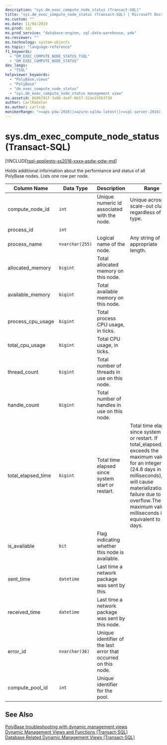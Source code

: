 ```yaml
---
description: "sys.dm_exec_compute_node_status (Transact-SQL)"
title: "sys.dm_exec_compute_node_status (Transact-SQL) | Microsoft Docs"
ms.custom: ""
ms.date: 11/04/2019
ms.prod: sql
ms.prod_service: "database-engine, sql-data-warehouse, pdw"
ms.reviewer: ""
ms.technology: system-objects
ms.topic: "language-reference"
f1_keywords: 
  - "DM_EXEC_COMPUTE_NODE_STATUS_TSQL"
  - "DM_EXEC_COMPUTE_NODE_STATUS"
dev_langs: 
  - "TSQL"
helpviewer_keywords: 
  - "PolyBase,views"
  - "PolyBase"
  - "dm_exec_compute_node_status"
  - "sys.dm_exec_compute_node_status management view"
ms.assetid: b606f91f-3a08-4a4f-bb57-32ae155b3738
author: CarlRabeler
ms.author: carlrab
monikerRange: ">=aps-pdw-2016||=azure-sqldw-latest||>=sql-server-2016||=sqlallproducts-allversions||>=sql-server-linux-2017||=azuresqldb-mi-current"
---
```

# sys.dm_exec_compute_node_status (Transact-SQL)
[!INCLUDE[tsql-appliesto-ss2016-xxxx-asdw-pdw-md](../../includes/tsql-appliesto-ss2016-xxxx-asdw-pdw-md.md)]

  Holds additional information about the performance and status of all PolyBase nodes. Lists one row per node.  
  
|Column Name|Data Type|Description|Range|  
|-----------------|---------------|-----------------|-----------|  
|compute_node_id|`int`|Unique numeric id associated with the node.|Unique across scale-out cluster regardless of type.|  
|process_id|`int`|||  
|process_name|`nvarchar(255)`|Logical name of the node.|Any string of appropriate length.|  
|allocated_memory|`bigint`|Total allocated memory on this node.||  
|available_memory|`bigint`|Total available memory on this node.||  
|process_cpu_usage|`bigint`|Total process CPU usage, in ticks.||  
|total_cpu_usage|`bigint`|Total CPU usage, in ticks.||  
|thread_count|`bigint`|Total number of threads in use on this node.||  
|handle_count|`bigint`|Total number of handles in use on this node.||  
|total_elapsed_time|`bigint`|Total time elapsed since system start or restart.|Total time elapsed since system start or restart. If total_elapsed_time exceeds the maximum value for an integer (24.8 days in milliseconds), it will cause materialization failure due to overflow.The maximum value in milliseconds is equivalent to 24.8 days.|  
|is_available|`bit`|Flag indicating whether this node is available.||  
|sent_time|`datetime`|Last time a network package was sent by this||  
|received_time|`datetime`|Last time a network package was sent by this node.||  
|error_id|`nvarchar(36)`|Unique identifier of the last error that occurred on this node.||
|compute_pool_id|`int`|Unique identifier for the pool.|

## See Also  
 [PolyBase troubleshooting with dynamic management views](https://msdn.microsoft.com/library/ce9078b7-a750-4f47-b23e-90b83b783d80)   
 [Dynamic Management Views and Functions &#40;Transact-SQL&#41;](~/relational-databases/system-dynamic-management-views/system-dynamic-management-views.md)   
 [Database Related Dynamic Management Views &#40;Transact-SQL&#41;](../../relational-databases/system-dynamic-management-views/database-related-dynamic-management-views-transact-sql.md)  
  
  

